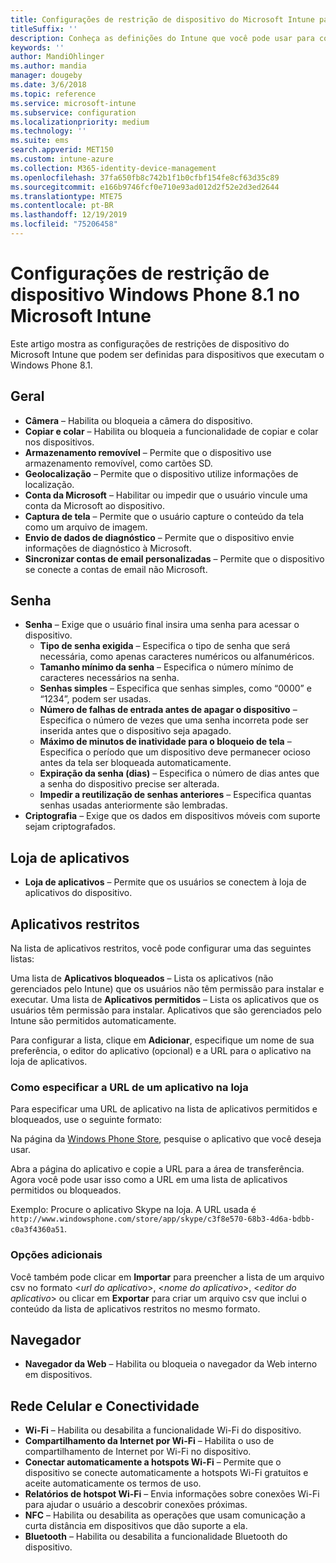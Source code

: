 ```yaml
---
title: Configurações de restrição de dispositivo do Microsoft Intune para Windows 8.1
titleSuffix: ''
description: Conheça as definições do Intune que você pode usar para controlar as configurações e as funcionalidades do dispositivo nos dispositivos que executam o Windows Phone 8.1.
keywords: ''
author: MandiOhlinger
ms.author: mandia
manager: dougeby
ms.date: 3/6/2018
ms.topic: reference
ms.service: microsoft-intune
ms.subservice: configuration
ms.localizationpriority: medium
ms.technology: ''
ms.suite: ems
search.appverid: MET150
ms.custom: intune-azure
ms.collection: M365-identity-device-management
ms.openlocfilehash: 37fa650fb8c742b1f1b0cfbf154fe8cf63d35c89
ms.sourcegitcommit: e166b9746fcf0e710e93ad012d2f52e2d3ed2644
ms.translationtype: MTE75
ms.contentlocale: pt-BR
ms.lasthandoff: 12/19/2019
ms.locfileid: "75206458"
---
```

# <a name="microsoft-intune-windows-phone-81-device-restriction-settings"></a>Configurações de restrição de dispositivo Windows Phone 8.1 no Microsoft Intune



Este artigo mostra as configurações de restrições de dispositivo do Microsoft Intune que podem ser definidas para dispositivos que executam o Windows Phone 8.1.


## <a name="general"></a>Geral

- **Câmera** – Habilita ou bloqueia a câmera do dispositivo.
- **Copiar e colar** – Habilita ou bloqueia a funcionalidade de copiar e colar nos dispositivos.
- **Armazenamento removível** – Permite que o dispositivo use armazenamento removível, como cartões SD.
- **Geolocalização** – Permite que o dispositivo utilize informações de localização.
- **Conta da Microsoft** – Habilitar ou impedir que o usuário vincule uma conta da Microsoft ao dispositivo.
- **Captura de tela** – Permite que o usuário capture o conteúdo da tela como um arquivo de imagem.
- **Envio de dados de diagnóstico** – Permite que o dispositivo envie informações de diagnóstico à Microsoft.
- **Sincronizar contas de email personalizadas** – Permite que o dispositivo se conecte a contas de email não Microsoft.

## <a name="password"></a>Senha

- **Senha** – Exige que o usuário final insira uma senha para acessar o dispositivo.
  - **Tipo de senha exigida** – Especifica o tipo de senha que será necessária, como apenas caracteres numéricos ou alfanuméricos.
  - **Tamanho mínimo da senha** – Especifica o número mínimo de caracteres necessários na senha.
  - **Senhas simples** – Especifica que senhas simples, como “0000” e “1234”, podem ser usadas.
  - **Número de falhas de entrada antes de apagar o dispositivo** – Especifica o número de vezes que uma senha incorreta pode ser inserida antes que o dispositivo seja apagado.
  - **Máximo de minutos de inatividade para o bloqueio de tela** – Especifica o período que um dispositivo deve permanecer ocioso antes da tela ser bloqueada automaticamente.
  - **Expiração da senha (dias)** – Especifica o número de dias antes que a senha do dispositivo precise ser alterada.
  - **Impedir a reutilização de senhas anteriores** – Especifica quantas senhas usadas anteriormente são lembradas.
- **Criptografia** – Exige que os dados em dispositivos móveis com suporte sejam criptografados.

## <a name="app-store"></a>Loja de aplicativos

- **Loja de aplicativos** – Permite que os usuários se conectem à loja de aplicativos do dispositivo.

## <a name="restricted-apps"></a>Aplicativos restritos

Na lista de aplicativos restritos, você pode configurar uma das seguintes listas:

Uma lista de **Aplicativos bloqueados** – Lista os aplicativos (não gerenciados pelo Intune) que os usuários não têm permissão para instalar e executar.
Uma lista de **Aplicativos permitidos** – Lista os aplicativos que os usuários têm permissão para instalar. Aplicativos que são gerenciados pelo Intune são permitidos automaticamente.

Para configurar a lista, clique em **Adicionar**, especifique um nome de sua preferência, o editor do aplicativo (opcional) e a URL para o aplicativo na loja de aplicativos.

### <a name="how-to-specify-the-url-to-an-app-in-the-store"></a>Como especificar a URL de um aplicativo na loja

Para especificar uma URL de aplicativo na lista de aplicativos permitidos e bloqueados, use o seguinte formato:

Na página da [Windows Phone Store](https://www.microsoft.com/store/apps/windows-phone), pesquise o aplicativo que você deseja usar.

Abra a página do aplicativo e copie a URL para a área de transferência. Agora você pode usar isso como a URL em uma lista de aplicativos permitidos ou bloqueados.

Exemplo: Procure o aplicativo Skype na loja. A URL usada é `http://www.windowsphone.com/store/app/skype/c3f8e570-68b3-4d6a-bdbb-c0a3f4360a51`.



### <a name="additional-options"></a>Opções adicionais

Você também pode clicar em **Importar** para preencher a lista de um arquivo csv no formato <*url do aplicativo*>, <*nome do aplicativo*>, <*editor do aplicativo*> ou clicar em **Exportar** para criar um arquivo csv que inclui o conteúdo da lista de aplicativos restritos no mesmo formato.


## <a name="browser"></a>Navegador

- **Navegador da Web** – Habilita ou bloqueia o navegador da Web interno em dispositivos.

## <a name="cellular-and-connectivity"></a>Rede Celular e Conectividade

- **Wi-Fi** – Habilita ou desabilita a funcionalidade Wi-Fi do dispositivo.
- **Compartilhamento da Internet por Wi-Fi** – Habilita o uso de compartilhamento de Internet por Wi-Fi no dispositivo.
- **Conectar automaticamente a hotspots Wi-Fi** – Permite que o dispositivo se conecte automaticamente a hotspots Wi-Fi gratuitos e aceite automaticamente os termos de uso.
- **Relatórios de hotspot Wi-Fi** – Envia informações sobre conexões Wi-Fi para ajudar o usuário a descobrir conexões próximas.
- **NFC** – Habilita ou desabilita as operações que usam comunicação a curta distância em dispositivos que dão suporte a ela.
- **Bluetooth** – Habilita ou desabilita a funcionalidade Bluetooth do dispositivo.
